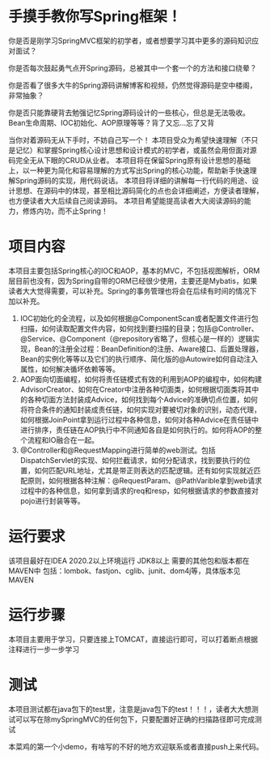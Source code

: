 # 手摸手教你写Spring框架！
你是否是刚学习SpringMVC框架的初学者，或者想要学习其中更多的源码知识应对面试？

你是否每次鼓起勇气点开Spring源码，总被其中一个套一个的方法和接口绕晕？

你是否看了很多大牛的Spring源码讲解博客和视频，仍然觉得源码是空中楼阁，非常抽象？

你是否只能靠硬背去勉强记忆Spring源码设计的一些核心，但总是无法吸收。Bean生命周期、IOC初始化、AOP原理等等？背了又忘...忘了又背

当你对着源码无从下手时，不妨自己写一个！
本项目受众为希望快速理解（不只是记忆）和掌握Spring核心设计思想和设计模式的初学者，或虽然会用但面对源码完全无从下眼的CRUD从业者。
本项目将在保留Spring原有设计思想的基础上，以一种更为简化和容易理解的方式写出Spring的核心功能，帮助新手快速理解Spring源码的实现，用代码说话。
本项目将详细的讲解每一行代码的用途、设计思想、在源码中的体现，甚至相比源码简化的点也会详细阐述，方便读者理解，也方便读者大大后续自己阅读源码。
本项目希望能提高读者大大阅读源码的能力，修炼内功，而不止Spring！
# 项目内容
本项目主要包括Spring核心的IOC和AOP，基本的MVC，不包括视图解析，ORM层目前也没有，因为Spring自带的ORM已经很少使用，主要还是Mybatis，如果读者大大觉得需要，可以补充。Spring的事务管理也将会在后续有时间的情况下加以补充。
1. IOC初始化的全流程，以及如何根据@ComponentScan或者配置文件进行包扫描，如何读取配置文件内容，如何找到要扫描的目录；包括@Controller、@Service、@Component（@repository省略了，但核心是一样的）逻辑实现，Bean的注册全过程：BeanDefinition的注册、Aware接口、后置处理器，Bean的实例化等等以及它们的执行顺序、简化版的@Autowire如何自动注入属性，如何解决循坏依赖等等。
2. AOP面向切面编程，如何将责任链模式有效的利用到AOP的编程中，如何构建AdvisorCreator、如何在Creator中注册各种切面类，如何根据切面类将其中的各种切面方法封装成Advice，如何找到每个Advice的准确切点位置，如何将符合条件的通知封装成责任链，如何实现对要被切对象的识别，动态代理，如何根据JoinPoint拿到运行过程中各种信息，如何对各种Advice在责任链中进行排序，责任链在AOP执行中不同通知各自是如何执行的。如何将AOP的整个流程和IO融合在一起。
3. @Controller和@RequestMapping进行简单的web测试。包括DispatchServlet的实现、如何拦截请求，如何分配请求，找到要执行的位置，如何匹配URL地址，尤其是带正则表达的匹配逻辑。还有如何实现就近匹配原则，如何根据各种注解：@RequestParam、@PathVarible拿到web请求过程中的各种信息，如何拿到请求的req和resp，如何根据请求的参数直接对pojo进行封装等等。
# 运行要求
该项目最好在IDEA 2020.2以上环境运行
JDK8以上
需要的其他包和版本都在MAVEN中
包括：lombok、fastjon、cglib、junit、dom4j等，具体版本见MAVEN
# 运行步骤
本项目主要用于学习，只要连接上TOMCAT，直接运行即可，可以打着断点根据注释进行一步一步学习
# 测试
本项目测试都在java包下的test里，注意是java包下的test！！！，读者大大想测试可以写在除mySpringMVC的任何包下，只要配置好正确的扫描路径即可完成测试

本菜鸡的第一个小demo，有啥写的不好的地方欢迎联系或者直接push上来代码。

